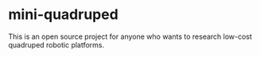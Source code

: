 # mini-quadruped

This is an open source project for anyone who wants to research low-cost quadruped robotic platforms. 
